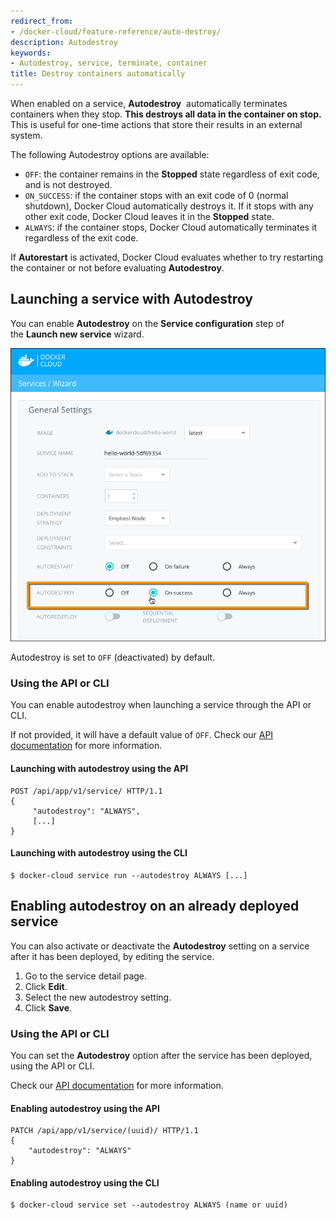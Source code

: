```yaml
---
redirect_from:
- /docker-cloud/feature-reference/auto-destroy/
description: Autodestroy
keywords:
- Autodestroy, service, terminate, container
title: Destroy containers automatically
---
```


When enabled on a service, **Autodestroy**  automatically terminates containers
when they stop. **This destroys all data in the container on stop.** This is
useful for one-time actions that store their results in an external system.

The following Autodestroy options are available:

- `OFF`: the container remains in the **Stopped** state regardless of exit code, and is not destroyed.
- `ON_SUCCESS`: if the container stops with an exit code of 0 (normal shutdown), Docker Cloud automatically destroys it. If it stops with any other exit code, Docker Cloud leaves it in the **Stopped** state.
- `ALWAYS`: if the container stops, Docker Cloud automatically terminates it regardless of the exit code.

If **Autorestart** is activated, Docker Cloud evaluates whether to try restarting the container or not before evaluating **Autodestroy**.

## Launching a service with Autodestroy

You can enable **Autodestroy** on the **Service configuration** step of the **Launch new service** wizard.

![](images/autodestroy.png)

Autodestroy is set to `OFF` (deactivated) by default.

### Using the API or CLI

You can enable autodestroy when launching a service through the API or CLI.

If not provided, it will have a default value of `OFF`. Check our [API documentation](/apidocs/docker-cloud.md) for more information.

#### Launching with autodestroy using the API
```
POST /api/app/v1/service/ HTTP/1.1
{
	 "autodestroy": "ALWAYS",
	 [...]
}
```

#### Launching with autodestroy using the CLI
```
$ docker-cloud service run --autodestroy ALWAYS [...]
```

## Enabling autodestroy on an already deployed service

You can also activate or deactivate the **Autodestroy** setting on a service
after it has been deployed, by editing the service.

1. Go to the service detail page.
2. Click **Edit**.
3. Select the new autodestroy setting.
4. Click **Save**.

### Using the API or CLI

You can set the **Autodestroy** option after the service has been
deployed, using the API or CLI.

Check our [API documentation](/apidocs/docker-cloud.md) for more information.

#### Enabling autodestroy using the API
```
PATCH /api/app/v1/service/(uuid)/ HTTP/1.1
{
	"autodestroy": "ALWAYS"
}
```

#### Enabling autodestroy using the CLI
```
$ docker-cloud service set --autodestroy ALWAYS (name or uuid)
```
